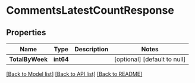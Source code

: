 # CommentsLatestCountResponse

## Properties
Name | Type | Description | Notes
------------ | ------------- | ------------- | -------------
**TotalByWeek** | **int64** |  | [optional] [default to null]

[[Back to Model list]](../README.md#documentation-for-models) [[Back to API list]](../README.md#documentation-for-api-endpoints) [[Back to README]](../README.md)


